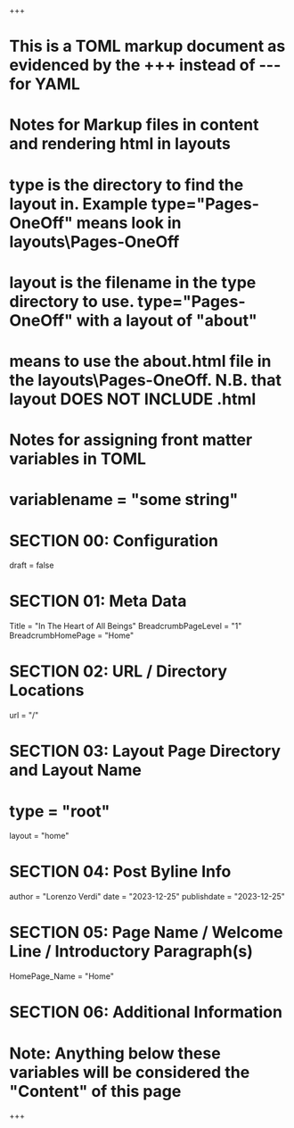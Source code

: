 +++
# This is a TOML markup document as evidenced by the +++ instead of --- for YAML
# Notes for Markup files in content and rendering html in layouts
#    type is the directory to find the layout in. Example type="Pages-OneOff" means look in layouts\Pages-OneOff
#    layout is the filename in the type directory to use. type="Pages-OneOff" with a layout of "about"
#    means to use the about.html file in the layouts\Pages-OneOff. N.B. that layout DOES NOT INCLUDE .html
#
# Notes for assigning front matter variables in TOML
#    variablename = "some string"


# SECTION 00: Configuration
draft = false

# SECTION 01: Meta Data
Title = "In The Heart of All Beings"
BreadcrumbPageLevel = "1"
BreadcrumbHomePage  = "Home"

# SECTION 02: URL / Directory Locations
url = "/"

# SECTION 03: Layout Page Directory and Layout Name
# type = "root"
layout = "home"

# SECTION 04: Post Byline Info
author = "Lorenzo Verdi"
date = "2023-12-25"
publishdate = "2023-12-25"

# SECTION 05: Page Name / Welcome Line / Introductory Paragraph(s)
HomePage_Name = "Home"

# SECTION 06: Additional Information


# Note: Anything below these variables will be considered the "Content" of this page

+++